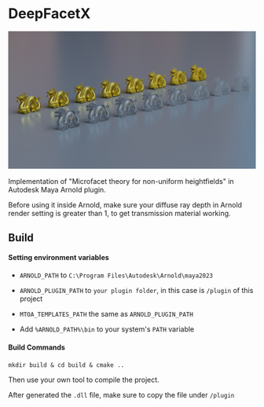# DeepFacetX
![](./img/DFX.jpg)

Implementation of "Microfacet theory for non-uniform heightfields" in Autodesk Maya Arnold plugin.

Before using it inside Arnold, make sure your diffuse ray depth in Arnold render setting is greater than 1, to get transmission material working.

## Build

#### Setting environment variables

- `ARNOLD_PATH` to `C:\Program Files\Autodesk\Arnold\maya2023`

- `ARNOLD_PLUGIN_PATH` to `your plugin folder`, in this case is `/plugin` of this project
- `MTOA_TEMPLATES_PATH` the same as `ARNOLD_PLUGIN_PATH`
- Add `%ARNOLD_PATH%\bin` to your system's `PATH` variable

#### Build Commands

`mkdir build & cd build & cmake ..`

Then use your own tool to compile the project.

After generated the `.dll` file, make sure to copy the file under `/plugin`
